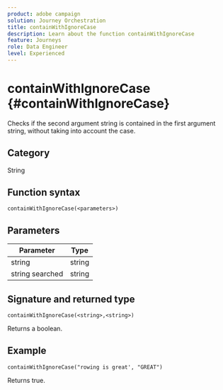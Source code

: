 ```yaml
---
product: adobe campaign
solution: Journey Orchestration
title: containWithIgnoreCase
description: Learn about the function containWithIgnoreCase
feature: Journeys
role: Data Engineer
level: Experienced
---
```


# containWithIgnoreCase {#containWithIgnoreCase}

Checks if the second argument string is contained in the first argument string, without taking into account the case.

## Category

String

## Function syntax

`containWithIgnoreCase(<parameters>)`

## Parameters

| Parameter | Type             |
|-----------|------------------|
| string   | string |
| string searched   | string |

## Signature and returned type

`containWithIgnoreCase(<string>,<string>)`

Returns a boolean.

## Example

`containWithIgnoreCase("rowing is great', "GREAT")`

Returns true.
